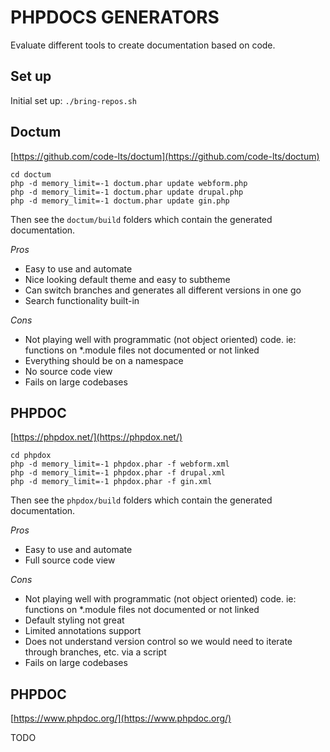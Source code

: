 # PHPDOCS GENERATORS

Evaluate different tools to create documentation based on code.

## Set up

Initial set up: `./bring-repos.sh`

## Doctum

[https://github.com/code-lts/doctum](https://github.com/code-lts/doctum)

```
cd doctum
php -d memory_limit=-1 doctum.phar update webform.php
php -d memory_limit=-1 doctum.phar update drupal.php
php -d memory_limit=-1 doctum.phar update gin.php
```

Then see the `doctum/build` folders which contain the generated documentation.

*Pros*
* Easy to use and automate
* Nice looking default theme and easy to subtheme
* Can switch branches and generates all different versions in one go
* Search functionality built-in

*Cons*
* Not playing well with programmatic (not object oriented) code. ie: functions on *.module files not documented or not linked
* Everything should be on a namespace
* No source code view
* Fails on large codebases


## PHPDOC

[https://phpdox.net/](https://phpdox.net/)

```
cd phpdox
php -d memory_limit=-1 phpdox.phar -f webform.xml
php -d memory_limit=-1 phpdox.phar -f drupal.xml
php -d memory_limit=-1 phpdox.phar -f gin.xml
```

Then see the `phpdox/build` folders which contain the generated documentation.

*Pros*
* Easy to use and automate
* Full source code view

*Cons*
* Not playing well with programmatic (not object oriented) code. ie: functions on *.module files not documented or not linked
* Default styling not great
* Limited annotations support
* Does not understand version control so we would need to iterate through branches, etc. via a script
* Fails on large codebases


## PHPDOC

[https://www.phpdoc.org/](https://www.phpdoc.org/)

TODO
